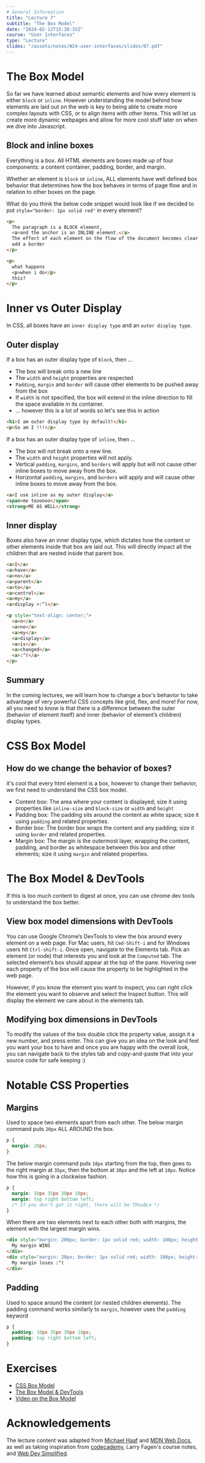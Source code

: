 ```yaml
---
# General Information
title: "Lecture 7"
subtitle: "The Box Model"
date: "2024-02-12T15:30:35Z"
course: "User Interfaces"
type: "Lecture"
slides: "/assets/notes/W24-user-interfaces/slides/07.pdf"
---
```


# The Box Model

So far we have learned about semantic elements and how every element is either `block` or `inline`. However understanding the model behind how elements are laid out on the web is key to being able to create more complex layouts with CSS, or to align items with other items. This will let us create more dynamic webpages and allow for more cool stuff later on when we dive into Javascript.

## Block and inline boxes

Everything is a box. All HTML elements are boxes made up of four components: a content container, padding, border, and margin.

Whether an element is `block` or `inline`, ALL elements have well defined box behavior that determines how the box behaves in terms of page flow and in relation to other boxes on the page.

What do you think the below code snippet would look like if we decided to put `style="border: 1px solid red"` in every element?

```html
<p>
  The paragraph is a BLOCK element,
  <a>and the anchor is an INLINE element.</a>
  The effect of each element on the flow of the document becomes clear once we
  add a border
</p>

<p>
  what happens
  <p>when i do</p>
  this?
</p>
```

# Inner vs Outer Display

In CSS, all boxes have an `inner display type` and an `outer display type`.

## Outer display

If a box has an outer display type of `block`, then ...

- The box will break onto a new line
- The `width` and `height` properties are respected
- `Padding`, `margin` and `border` will cause other elements to be pushed away from the box
- If `width` is not specified, the box will extend in the inline direction to fill the space available in its container.
- ... however this is a lot of words so let's see this in action

```html
<h1>I am outer display type by default!</h1>
<p>So am I !!!</p>
```

If a box has an outer display type of `inline`, then ...

- The box will not break onto a new line.
- The `width` and `height` properties will not apply.
- Vertical `padding`, `margins`, and `borders` will apply but will not cause other inline boxes to move away from the box.
- Horizontal `padding`, `margins`, and `borders` will apply and will cause other inline boxes to move away from the box.

```html
<a>I use inline as my outer display</a>
<span>me toooooo</span>
<strong>ME AS WELL</strong>
```

## Inner display

Boxes also have an inner display type, which dictates how the content or other elements inside that box are laid out. This will directly impact all the children that are nested inside that parent box.

```html
<a>I</a>
<a>have</a>
<a>no</a>
<a>parent</a>
<a>to</a>
<a>control</a>
<a>my</a>
<a>display >:^)</a>

<p style="text-align: center;">
  <a>o</a>
  <a>no</a>
  <a>my</a>
  <a>display</a>
  <a>is</a>
  <a>changed</a>
  <a>:^(</a>
</p>
```

## Summary

In the coming lectures, we will learn how to change a box's behavior to take advantage of very powerful CSS concepts like grid, flex, and more! For now, all you need to know is that there is a difference between the outer (behavior of element itself) and inner (behavior of element’s children) display types.

# CSS Box Model

## How do we change the behavior of boxes?

it's cool that every html element is a box, however to change their behavior, we first need to understand the CSS box model.

- Content box: The area where your content is displayed; size it using properties like `inline-size` and `block-size` or `width` and `height`
- Padding box: The padding sits around the content as white space; size it using `padding` and related properties.
- Border box: The border box wraps the content and any padding; size it using `border` and related properties.
- Margin box: The margin is the outermost layer, wrapping the content, padding, and border as whitespace between this box and other elements; size it using `margin` and related properties.

# The Box Model & DevTools

If this is too much content to digest at once, you can use chrome dev tools to understand the box better.

## View box model dimensions with DevTools

You can use Google Chrome’s DevTools to view the box around every element on a web page. For Mac users, hit `Cmd-Shift-i` and for Windows users hit `Ctrl-shift-i`. Once open, navigate to the Elements tab. Pick an element (or node) that interests you and look at the `Computed` tab. The selected element’s box should appear at the top of the pane. Hovering over each property of the box will cause the property to be highlighted in the web page.

However, if you know the element you want to inspect, you can right click the element you want to observe and select the Inspect button. This will display the element we care about in the elements tab.

## Modifying box dimensions in DevTools

To modify the values of the box double click the property value, assign it a new number, and press enter. This can give you an idea on the look and feel you want your box to have and once you are happy with the overall look, you can navigate back to the styles tab and copy-and-paste that into your source code for safe keeping :)

# Notable CSS Properties

## Margins

Used to space two elements apart from each other. The below margin command puts `20px` ALL AROUND the box.

```css
p {
  margin: 20px;
}
```

The below margin command puts `10px` starting from the top, then goes to the right margin at `35px`, then the bottom at `30px` and the left at `10px`. Notice how this is going in a clockwise fashion.

```css
p {
  margin: 10px 35px 30px 10px;
  margin: top right bottom left;
  /* If you don't get it right, there will be TRouBLe */
}
```

When there are two elements next to each other both with margins, the element with the largest margin wins.

```html
<div style="margin: 200px; border: 1px solid red; width: 100px; height: 100px">
  My margin WINS
</div>
<div style="margin: 20px; border: 1px solid red; width: 100px; height: 100px">
  My margin loses :^(
</div>
```

## Padding

Used to space around the content (or nested children elements). The padding command works similarly to `margin`, however uses the `padding` keyword

```css
p {
  padding: 10px 35px 30px 10px;
  padding: top right bottom left;
}
```

# Exercises

- [CSS Box Model](https://www.w3schools.com/css/css_boxmodel.asp)
- [The Box Model & DevTools](https://www.codecademy.com/article/f1-devtools-box-model)
- [Video on the Box Model](https://www.youtube.com/watch?v=rIO5326FgPE)

# Acknowledgements

The lecture content was adapted from [Michael Haaf](https://michaelhaaf.github.io/2W6-W23/pages/home.html) and [MDN Web Docs](https://developer.mozilla.org/en-US/docs/Learn/CSS/Building_blocks/The_box_model), as well as taking inspiration from [codecademy](https://www.codecademy.com/article/f1-devtools-box-model), Larry Fagen's course notes, and [Web Dev Simplified](https://www.youtube.com/watch?v=rIO5326FgPE).
